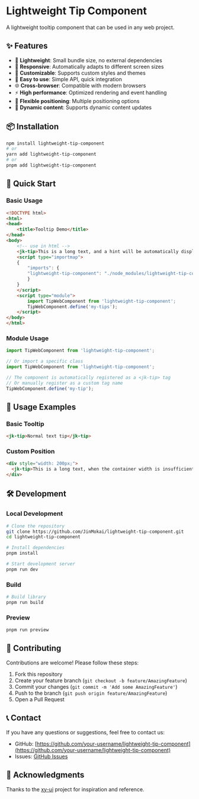 # Lightweight Tip Component

A lightweight tooltip component that can be used in any web project.

## ✨ Features

- 🚀 **Lightweight**: Small bundle size, no external dependencies
- 📱 **Responsive**: Automatically adapts to different screen sizes
- 🎨 **Customizable**: Supports custom styles and themes
- 🔧 **Easy to use**: Simple API, quick integration
- 🌐 **Cross-browser**: Compatible with modern browsers
- ⚡ **High performance**: Optimized rendering and event handling
- 🎯 **Flexible positioning**: Multiple positioning options
- 🔄 **Dynamic content**: Supports dynamic content updates

## 📦 Installation

```bash
npm install lightweight-tip-component
# or
yarn add lightweight-tip-component
# or
pnpm add lightweight-tip-component
```

## 🚀 Quick Start

### Basic Usage

```html
<!DOCTYPE html>
<html>
<head>
    <title>Tooltip Demo</title>
</head>
<body>
    <!-- use in html -->
    <jk-tip>This is a long text, and a hint will be automatically displayed when the container width is insufficient.</jk-tip>
    <script type="importmap">
    {
        "imports": {
        "lightweight-tip-component": "./node_modules/lightweight-tip-component/dist/lightweight-tip-component.es.js"
        }
    }
    </script>
    <script type="module">
        import TipWebComponent from 'lightweight-tip-component';
        TipWebComponent.define('my-tips');
    </script>
</body>
</html>
```

### Module Usage

```javascript
import TipWebComponent from 'lightweight-tip-component';

// Or import a specific class
import TipWebComponent from 'lightweight-tip-component';

// The component is automatically registered as a <jk-tip> tag
// Or manually register as a custom tag name
TipWebComponent.define('my-tip');
```

## 📖 Usage Examples

### Basic Tooltip

```html
<jk-tip>Normal text tip</jk-tip>
```

### Custom Position

```html
<div style="width: 200px;">
  <jk-tip>This is a long text, when the container width is insufficient, the full content will be automatically displayed.</jk-tip>
</div>
```

## 🛠 Development

### Local Development

```bash
# Clone the repository
git clone https://github.com/JinMokai/lightweight-tip-component.git
cd lightweight-tip-component

# Install dependencies
pnpm install

# Start development server
pnpm run dev
```

### Build

```bash
# Build library
pnpm run build

```

### Preview

```bash
pnpm run preview
```

## 🤝 Contributing

Contributions are welcome! Please follow these steps:

1. Fork this repository
2. Create your feature branch (`git checkout -b feature/AmazingFeature`)
3. Commit your changes (`git commit -m 'Add some AmazingFeature'`)
4. Push to the branch (`git push origin feature/AmazingFeature`)
5. Open a Pull Request

## 📞 Contact

If you have any questions or suggestions, feel free to contact us:

- GitHub: [https://github.com/your-username/lightweight-tip-component](https://github.com/your-username/lightweight-tip-component)
- Issues: [GitHub Issues](https://github.com/JinMokai/lightweight-tip-component/issues)

## 🙏 Acknowledgments

Thanks to the [xy-ui](https://github.com/XiaoYimi/xy-ui) project for inspiration and reference.